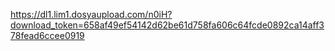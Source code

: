 https://dl1.lim1.dosyaupload.com/n0iH?download_token=658af49ef54142d62be61d758fa606c64fcde0892ca14aff378fead6ccee0919
